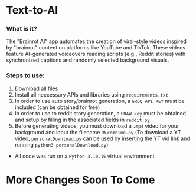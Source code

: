 # Text-to-AI
### What is it?
The "Brainrot AI" app automates the creation of viral-style videos inspired by "brainrot" content on platforms like YouTube and TikTok. These videos feature AI-generated voiceovers reading scripts (e.g., Reddit stories) with synchronized captions and randomly selected background visuals. 

### Steps to use: 
1. Download all files 
2. Install all neccessary APIs and libraries using `requirements.txt`
3. In order to use auto story/brainrot generation, a `GROQ API KEY` must be included (can be obtained for free)
4. In order to use to reddit story generation, a `PRAW key` must be obtained and setup by filling in the associated fields in `reddit.py`
5. Before generating videos, you must download a `.mp4` video for your background and input the filename in `combine.py` (To download a YT video, `personalDownload.py` can be used by inserting the YT vid link and running `python3 personalDownload.py`)


- All code was run on a `Python 3.10.15` virtual environment



# More Changes Soon To Come
